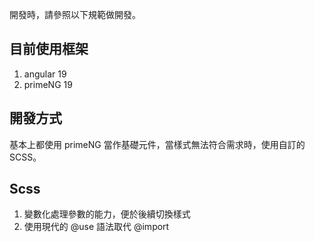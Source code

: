 

開發時，請參照以下規範做開發。

## 目前使用框架
1. angular 19
2. primeNG 19 

## 開發方式

基本上都使用 primeNG 當作基礎元件，當樣式無法符合需求時，使用自訂的 SCSS。

## Scss

1. 變數化處理參數的能力，便於後續切換樣式
2. 使用現代的 @use 語法取代 @import
